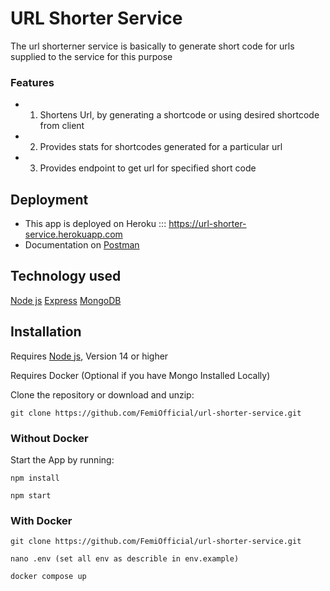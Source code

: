 # URL Shorter Service


The url shorterner service is basically to generate short code for urls supplied to the service for this purpose

### Features
* 1. Shortens Url, by generating a shortcode or using desired shortcode from client
* 2. Provides stats for shortcodes generated for a particular url
* 3. Provides endpoint to get url for specified short code


## Deployment
* This app is deployed on Heroku ::: https://url-shorter-service.herokuapp.com
* Documentation on [Postman](https://documenter.getpostman.com/view/17520199/UyxnDQ2q)

## Technology used
[Node js](https://nodejs.org/en/)
[Express](https://expressjs.com/)
[MongoDB](https://www.mongodb.com/)

## Installation
Requires [Node js](https://nodejs.org/en/), Version 14 or higher

Requires Docker (Optional if you have Mongo Installed Locally)

Clone the repository or download and unzip:

`git clone https://github.com/FemiOfficial/url-shorter-service.git`

### Without Docker

Start the App by running:

`npm install`

`npm start`


### With Docker

`git clone https://github.com/FemiOfficial/url-shorter-service.git`

`nano .env (set all env as describle in env.example)`

`docker compose up`
